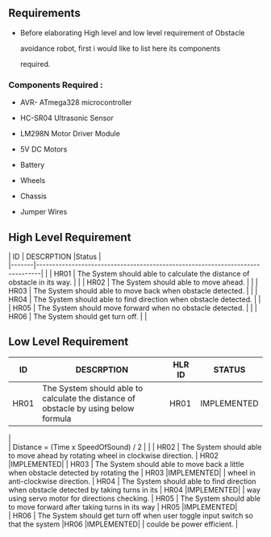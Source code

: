 ## Requirements

 * Before elaborating High level and low level requirement of Obstacle 

    avoidance robot, first i would like to list here its components 
 
    required.

 ### Components Required :

 *   AVR- ATmega328 microcontroller

 *   HC-SR04 Ultrasonic Sensor

 *   LM298N Motor Driver Module

 *   5V DC Motors

 *   Battery

 *   Wheels

 *   Chassis

 *   Jumper Wires

 ## High Level Requirement

| ID    |                                   DESCRPTION                                  |Status |  
|-------|-------------------------------------------------------------------------------|       |
| HR01  |  The System should able to calculate the distance of obstacle in its way.     |       |
| HR02  |  The System should able to move ahead.                                        |       |
| HR03  |  The System should able to move back when obstacle detected.                  |       |
| HR04  |  The System should able to find  direction when obstacle detected.            |       |
| HR05  |  The System should move forward when no obstacle detected.                    |       |
| HR06  |  The System should get turn off.           |       |


## Low Level Requirement 

| ID    |                                       DESCRPTION                                         | HLR ID|   STATUS  |
|-------|------------------------------------------------------------------------------------------|-------|-----------|
| HR01  |  The System should able to calculate the distance of obstacle by using below formula     |  HR01 |IMPLEMENTED| 
|      
|             Distance = (Time x SpeedOfSound) / 2
|                                                                                                                      |
| HR02  |  The System should able to move ahead by rotating wheel in clockwise direction.          | HR02  |IMPLEMENTED|
| HR03  |  The System should able to move back a little when obstacle detected by rotating the     | HR03  |IMPLEMENTED|
|               wheel in anti-clockwise direction.
| HR04  |  The System should able to find direction when obstacle detected by taking turns in its  | HR04  |IMPLEMENTED|
|                         way using servo motor for directions checking. 
| HR05  |  The System should able to move forward after taking turns in its way                    | HR05  |IMPLEMENTED|     
| HR06  |  The System should get turn off when user toggle input switch so that the system         |HR06   |IMPLEMENTED| 
|               coulde be power efficient.                                                                             |



